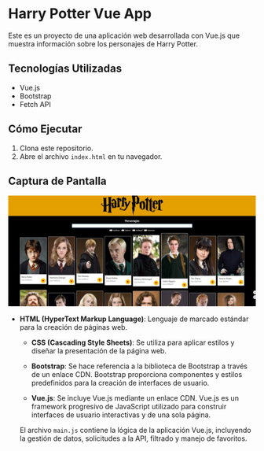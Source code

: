# Harry Potter Vue App

Este es un proyecto de una aplicación web desarrollada con Vue.js que muestra información sobre los personajes de Harry Potter.

## Tecnologías Utilizadas

- Vue.js
- Bootstrap
- Fetch API
  
## Cómo Ejecutar

1. Clona este repositorio.
2. Abre el archivo `index.html` en tu navegador.

## Captura de Pantalla

![Harry Potter](harry_potter.jpg)

- **HTML (HyperText Markup Language)**: Lenguaje de marcado estándar para la creación de páginas web.
  
  - **CSS (Cascading Style Sheets)**: Se utiliza para aplicar estilos y diseñar la presentación de la página web.
  
  - **Bootstrap**: Se hace referencia a la biblioteca de Bootstrap a través de un enlace CDN. Bootstrap proporciona componentes y estilos predefinidos para la creación de interfaces de usuario.

  - **Vue.js**: Se incluye Vue.js mediante un enlace CDN. Vue.js es un framework progresivo de JavaScript utilizado para construir interfaces de usuario interactivas y de una sola página.

  El archivo `main.js` contiene la lógica de la aplicación Vue.js, incluyendo la gestión de datos, solicitudes a la API, filtrado y manejo de favoritos.
